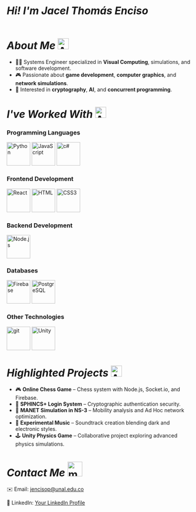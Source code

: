 <!-- Introduction -->
## <h1> ***Hi! I'm Jacel Thomás Enciso*** </h1>
<div align="left">

<img  src=""/>

## <h1>***About Me*** <img src="" width="30" alt="Animation"/></h1>
<div align="left">
  
* 👨‍💻 Systems Engineer specialized in **Visual Computing**, simulations, and software development.
* 🎮 Passionate about **game development**, **computer graphics**, and **network simulations**.
* 🔐 Interested in **cryptography**, **AI**, and **concurrent programming**.

## <h1>***I've Worked With*** <img src="" width="30" alt="Animation"/></h1>
<div align="left">

### Programming Languages
<p align="left">
  <img src="https://cdn.jsdelivr.net/gh/devicons/devicon@latest/icons/python/python-original.svg" width="64" height="64" alt="Python"/>
  <img src="https://cdn.jsdelivr.net/gh/devicons/devicon@latest/icons/javascript/javascript-original.svg" width="64" height="64" alt="JavaScript"/>
  <img src="https://cdn.jsdelivr.net/gh/devicons/devicon@latest/icons/csharp/csharp-original.svg" width="64" height="64" alt="c#"/>
</p>

### Frontend Development
<p align="left">
  <img src="https://cdn.jsdelivr.net/gh/devicons/devicon@latest/icons/react/react-original.svg" width="64" height="64" alt="React"/>
  <img src="https://cdn.jsdelivr.net/gh/devicons/devicon@latest/icons/html5/html5-original.svg" width="64" height="64" alt="HTML"/>
  <img src="https://cdn.jsdelivr.net/gh/devicons/devicon@latest/icons/css3/css3-original.svg" width="64" height="64" alt="CSS3"/>
</p>

### Backend Development
<p align="left">
  <img src="https://img.icons8.com/?size=100&id=hsPbhkOH4FMe&format=png&color=000000" width="64" height="64" alt="Node.js"/>
</p>

### Databases
<p align="left">
  <img src="https://cdn.jsdelivr.net/gh/devicons/devicon@latest/icons/firebase/firebase-original.svg" width="64" height="64" alt="Firebase"/>
  <img src="https://cdn.jsdelivr.net/gh/devicons/devicon@latest/icons/postgresql/postgresql-original.svg" width="64" height="64" alt="PostgreSQL"/>
</p>

### Other Technologies
<p align="left">
  <img src="https://cdn.jsdelivr.net/gh/devicons/devicon@latest/icons/git/git-original.svg" width="64" height="64" alt="git"/>
  <img src="https://cdn.jsdelivr.net/gh/devicons/devicon@latest/icons/unity/unity-original.svg" width="64" height="64" alt="Unity"/>
</p>

## <h1>***Highlighted Projects*** <img src="" width="30" alt="Animation"/></h1>
<div align="left">

- 🎮 **Online Chess Game** – Chess system with Node.js, Socket.io, and Firebase.
- 🔐 **SPHINCS+ Login System** – Cryptographic authentication security.
- 📡 **MANET Simulation in NS-3** – Mobility analysis and Ad Hoc network optimization.
- 🎼 **Experimental Music** – Soundtrack creation blending dark and electronic styles.
- 🕹️ **Unity Physics Game** – Collaborative project exploring advanced physics simulations.

## <h1>***Contact Me*** <img src="https://img.icons8.com/?size=100&id=MFd4aKzItnZK&format=png&color=000000" width="40" alt="mail"/></h1>
<div align="left">

✉️ Email: [jencisop@unal.edu.co](mailto:jencisop@unal.edu.co)

💼 LinkedIn: [Your LinkedIn Profile](https://www.linkedin.com/in/jacel-thom%C3%A1s-enciso-pinz%C3%B3n-30b637297/)
